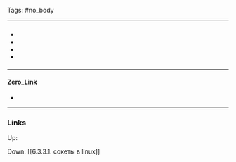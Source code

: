 Tags: #no_body 
***
###
-
-
-
-
####

***
#### Zero_Link
- 
***
### Links
Up:

Down:
[[6.3.3.1. сокеты в linux]]
